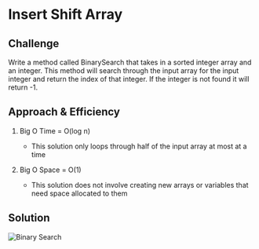 # Insert Shift Array

## Challenge
Write a method called BinarySearch that takes in a sorted integer array and an integer. This method will search through the input array for the input integer and return the index of that integer. If the integer is not found it will return -1.

## Approach & Efficiency

1. Big O Time = O(log n)
	- This solution only loops through half of the input array at most at a time

2. Big O Space = O(1)
	- This solution does not involve creating new arrays or variables that need space allocated to them

## Solution

![Binary Search](../../assets/Challenge3.jpg)


